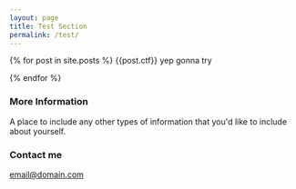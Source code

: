 ```yaml
---
layout: page
title: Test Section
permalink: /test/
---
```


{% for post in site.posts %}
  {{post.ctf}}
yep gonna try

{% endfor %}

### More Information

A place to include any other types of information that you'd like to include about yourself.

### Contact me

[email@domain.com](mailto:email@domain.com)

